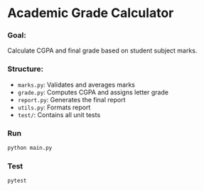 # Academic Grade Calculator

### Goal:
Calculate CGPA and final grade based on student subject marks.

### Structure:
- `marks.py`: Validates and averages marks
- `grade.py`: Computes CGPA and assigns letter grade
- `report.py`: Generates the final report
- `utils.py`: Formats report
- `test/`: Contains all unit tests

### Run
```bash
python main.py
```

### Test
```bash
pytest
```
